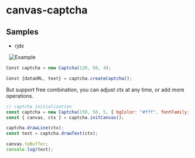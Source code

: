 # canvas-captcha

## Samples

- rjdx

  ![Example](https://cdn.discordapp.com/attachments/525909915915649034/541361548896239628/captcha.png)

```js
Const captcha = new Captcha(120, 50, 4);

Const {dataURL, text} = captcha.createCaptcha();
```

But support free combination, you can adjust ctx at any time, or add more operations.
```js
// captcha initialization
const captcha = new Captcha(150, 50, 5, { bgColor: "#fff", fontFamily: fontSize: 55, lineWidth: 2 });
const { canvas, ctx } = captcha.initCanvas();

captcha.drawLine(ctx);
const text = captcha.drawText(ctx);

canvas.toBuffer;
console.log(text);
```

